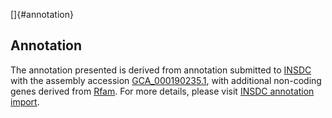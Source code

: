 []{#annotation}

Annotation
----------

The annotation presented is derived from annotation submitted to
[INSDC](http://www.insdc.org) with the assembly accession
[GCA\_000190235.1](http://www.ebi.ac.uk/ena/data/view/GCA_000190235.1),
with additional non-coding genes derived from
[Rfam](http://rfam.xfam.org/). For more details, please visit [INSDC
annotation
import](http://ensemblgenomes.org/info/data/insdc_annotation).
